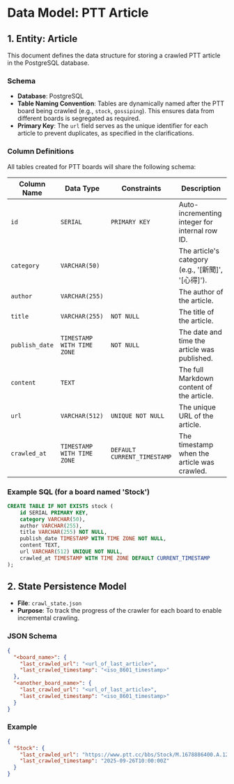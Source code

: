 # Data Model: PTT Article

## 1. Entity: Article

This document defines the data structure for storing a crawled PTT article in the PostgreSQL database.

### Schema

- **Database**: PostgreSQL
- **Table Naming Convention**: Tables are dynamically named after the PTT board being crawled (e.g., `stock`, `gossiping`). This ensures data from different boards is segregated as required.
- **Primary Key**: The `url` field serves as the unique identifier for each article to prevent duplicates, as specified in the clarifications.

### Column Definitions

All tables created for PTT boards will share the following schema:

| Column Name     | Data Type             | Constraints              | Description                                      |
|-----------------|-----------------------|--------------------------|--------------------------------------------------|
| `id`            | `SERIAL`              | `PRIMARY KEY`            | Auto-incrementing integer for internal row ID.   |
| `category`      | `VARCHAR(50)`         |                          | The article's category (e.g., '[新聞]', '[心得]'). |
| `author`        | `VARCHAR(255)`        |                          | The author of the article.                       |
| `title`         | `VARCHAR(255)`        | `NOT NULL`               | The title of the article.                        |
| `publish_date`  | `TIMESTAMP WITH TIME ZONE` | `NOT NULL`               | The date and time the article was published.     |
| `content`       | `TEXT`                |                          | The full Markdown content of the article.        |
| `url`           | `VARCHAR(512)`        | `UNIQUE NOT NULL`        | The unique URL of the article.                   |
| `crawled_at`    | `TIMESTAMP WITH TIME ZONE` | `DEFAULT CURRENT_TIMESTAMP` | The timestamp when the article was crawled.      |

### Example SQL (for a board named 'Stock')

```sql
CREATE TABLE IF NOT EXISTS stock (
    id SERIAL PRIMARY KEY,
    category VARCHAR(50),
    author VARCHAR(255),
    title VARCHAR(255) NOT NULL,
    publish_date TIMESTAMP WITH TIME ZONE NOT NULL,
    content TEXT,
    url VARCHAR(512) UNIQUE NOT NULL,
    crawled_at TIMESTAMP WITH TIME ZONE DEFAULT CURRENT_TIMESTAMP
);
```

## 2. State Persistence Model

- **File**: `crawl_state.json`
- **Purpose**: To track the progress of the crawler for each board to enable incremental crawling.

### JSON Schema

```json
{
  "<board_name>": {
    "last_crawled_url": "<url_of_last_article>",
    "last_crawled_timestamp": "<iso_8601_timestamp>"
  },
  "<another_board_name>": {
    "last_crawled_url": "<url_of_last_article>",
    "last_crawled_timestamp": "<iso_8601_timestamp>"
  }
}
```

### Example

```json
{
  "Stock": {
    "last_crawled_url": "https://www.ptt.cc/bbs/Stock/M.1678886400.A.123.html",
    "last_crawled_timestamp": "2025-09-26T10:00:00Z"
  }
}
```
